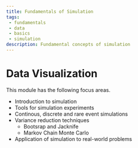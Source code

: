 ```yaml
---
title: Fundamentals of Simulation
tags: 
 - fundamentals
 - data
 - basics
 - simulation
description: Fundamental concepts of simulation
---
```


# Data Visualization

This module has the following focus areas.
- Introduction to simulation
- Tools for simulation experiments
- Continous, discrete and rare event simulations
- Variance reduction techniques
    - Bootsrap and Jacknife
    - Markov Chain Monte Carlo
- Application of simulation to real-world problems
